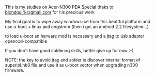 This is my studies on Acer-N300 PDA 
Special thaks to blondquirk@gmail.com for his precious work

My final goal is to wipe away windows-ce from this
beatiful platform and use u-boot + linux and angstrom
(then i got an android 2.2 filesystem...)

to load u-boot an harware mod is necessary and a jtag
to usb adapter openocd-compatible

If you don't have good soldering skills, better give up for now :-)

NOTE: the key to avoid jtag and solder is discover internal
format of superipl.nb0 file and use it as u-boot vector when
upgrading n300 firmware.